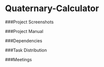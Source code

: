# Quaternary-Calculator

###Project Screenshots

###Project Manual

###Dependencies

###Task Distribution

###Meetings
